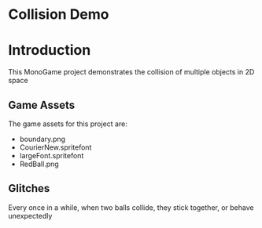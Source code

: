 # Collision Demo

# Introduction
This MonoGame project demonstrates the collision of multiple objects in 2D space

## Game Assets
The game assets for this project are:

* boundary.png
* CourierNew.spritefont
* largeFont.spritefont
* RedBall.png

## Glitches
Every once in a while, when two balls collide, they stick together, or behave unexpectedly
